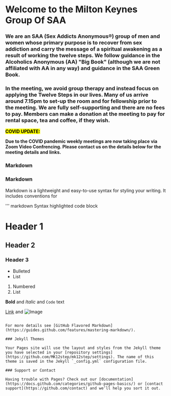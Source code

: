 # Welcome to the Milton Keynes Group Of SAA



### We are an SAA (Sex Addicts Anonymous®) group of men and women whose primary purpose is to recover from sex addiction and carry the message of a spiritual awakening as a result of working the twelve steps. We follow guidance in the Alcoholics Anonymous (AA) "Big Book" (although we are not affiliated with AA in any way) and guidance in the SAA Green Book.

### In the meeting, we avoid group therapy and instead focus on applying the Twelve Steps in our lives. Many of us arrive around 7.15pm to set-up the room and for fellowship prior to the meeting. We are fully self-supporting and there are no fees to pay. Members can make a donation at the meeting to pay for rental space, tea and coffee, if they wish.


<mark>**COVID UPDATE:**</mark>

**Due to the COVID pandemic weekly meetings are now taking place via Zoom Video Confrencing. 
Please contact us on the details below for the meeting details and links.**
### Markdown
### Markdown

Markdown is a lightweight and easy-to-use syntax for styling your writing. It includes conventions for

''' markdown
Syntax highlighted code block

# Header 1
## Header 2
### Header 3

- Bulleted
- List

1. Numbered
2. List

**Bold** and _Italic_ and `Code` text

[Link](url) and ![Image](src)
```

For more details see [GitHub Flavored Markdown](https://guides.github.com/features/mastering-markdown/).

### Jekyll Themes

Your Pages site will use the layout and styles from the Jekyll theme you have selected in your [repository settings](https://github.com/MK12step/mk12step/settings). The name of this theme is saved in the Jekyll `_config.yml` configuration file.

### Support or Contact

Having trouble with Pages? Check out our [documentation](https://docs.github.com/categories/github-pages-basics/) or [contact support](https://github.com/contact) and we’ll help you sort it out.

